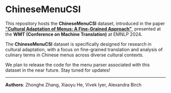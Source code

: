 # ChineseMenuCSI

This repository hosts the **ChineseMenuCSI** dataset, introduced in the paper [**"Cultural Adaptation of Menus: A Fine-Grained Approach"**](https://aclanthology.org/2024.wmt-1.120), presented at the **WMT (Conference on Machine Translation)** at EMNLP 2024.

The **ChineseMenuCSI** dataset is specifically designed for research in cultural adaptation, with a focus on fine-grained translation and analysis of culinary terms in Chinese menus across diverse cultural contexts.

We plan to release the code for the menu parser associated with this dataset in the near future. Stay tuned for updates!

---

**Authors**: Zhonghe Zhang, Xiaoyu He, Vivek Iyer, Alexandra Birch
